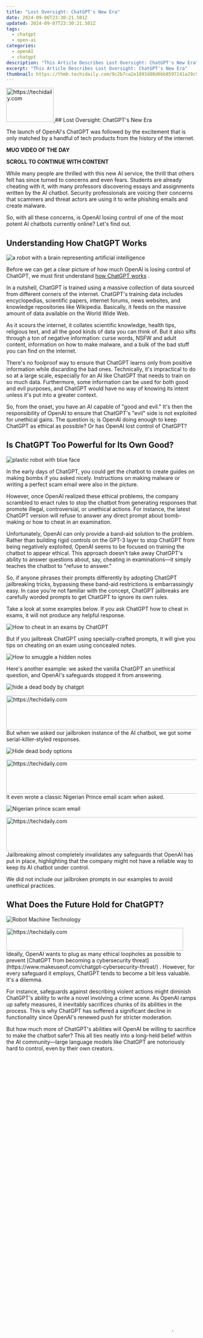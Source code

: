 ```yaml
---
title: "Lost Oversight: ChatGPT's New Era"
date: 2024-09-06T23:30:21.501Z
updated: 2024-09-07T23:30:21.501Z
tags:
  - chatgpt
  - open-ai
categories:
  - openAI
  - chatgpt
description: "This Article Describes Lost Oversight: ChatGPT's New Era"
excerpt: "This Article Describes Lost Oversight: ChatGPT's New Era"
thumbnail: https://thmb.techidaily.com/9c2b7ca2e1893d88d6bb8597241a29c970bfa10f3bf7e355bd7f5437be375738.jpg
---
```


<!-- affiliate ads begin -->
<a href="https://aligracehair.sjv.io/c/5597632/2135409/19272" target="_top" id="2135409">
  <img src="//a.impactradius-go.com/display-ad/19272-2135409" border="0" alt="https://techidaily.com" width="125" height="90"/>
</a>
<img height="0" width="0" src="https://aligracehair.sjv.io/i/5597632/2135409/19272" style="position:absolute;visibility:hidden;" border="0" />
<!-- affiliate ads end -->
## Lost Oversight: ChatGPT's New Era

 The launch of OpenAI's ChatGPT was followed by the excitement that is only matched by a handful of tech products from the history of the internet.

 **MUO VIDEO OF THE DAY**

 **SCROLL TO CONTINUE WITH CONTENT**

 While many people are thrilled with this new AI service, the thrill that others felt has since turned to concerns and even fears. Students are already cheating with it, with many professors discovering essays and assignments written by the AI chatbot. Security professionals are voicing their concerns that scammers and threat actors are using it to write phishing emails and create malware.

 So, with all these concerns, is OpenAI losing control of one of the most potent AI chatbots currently online? Let's find out.

## Understanding How ChatGPT Works

![a robot with a brain representing artificial intelligence](https://static1.makeuseofimages.com/wordpress/wp-content/uploads/2022/12/artificial-intelligence.jpg)

 Before we can get a clear picture of how much OpenAI is losing control of ChatGPT, we must first understand [how ChatGPT works](https://www.makeuseof.com/how-does-chatgpt-work/) .

 In a nutshell, ChatGPT is trained using a massive collection of data sourced from different corners of the internet. ChatGPT's training data includes encyclopedias, scientific papers, internet forums, news websites, and knowledge repositories like Wikipedia. Basically, it feeds on the massive amount of data available on the World Wide Web.

 As it scours the internet, it collates scientific knowledge, health tips, religious text, and all the good kinds of data you can think of. But it also sifts through a ton of negative information: curse words, NSFW and adult content, information on how to make malware, and a bulk of the bad stuff you can find on the internet.

 There's no foolproof way to ensure that ChatGPT learns only from positive information while discarding the bad ones. Technically, it's impractical to do so at a large scale, especially for an AI like ChatGPT that needs to train on so much data. Furthermore, some information can be used for both good and evil purposes, and ChatGPT would have no way of knowing its intent unless it's put into a greater context.

 So, from the onset, you have an AI capable of "good and evil." It's then the responsibility of OpenAI to ensure that ChatGPT's "evil" side is not exploited for unethical gains. The question is; is OpenAI doing enough to keep ChatGPT as ethical as possible? Or has OpenAI lost control of ChatGPT?

## Is ChatGPT Too Powerful for Its Own Good?

![plastic robot with blue face](https://static1.makeuseofimages.com/wordpress/wp-content/uploads/2022/12/plastic-robot-with-blue-face.jpg)

 In the early days of ChatGPT, you could get the chatbot to create guides on making bombs if you asked nicely. Instructions on making malware or writing a perfect scam email were also in the picture.

 However, once OpenAI realized these ethical problems, the company scrambled to enact rules to stop the chatbot from generating responses that promote illegal, controversial, or unethical actions. For instance, the latest ChatGPT version will refuse to answer any direct prompt about bomb-making or how to cheat in an examination.

 Unfortunately, OpenAI can only provide a band-aid solution to the problem. Rather than building rigid controls on the GPT-3 layer to stop ChatGPT from being negatively exploited, OpenAI seems to be focused on training the chatbot to appear ethical. This approach doesn't take away ChatGPT's ability to answer questions about, say, cheating in examinations—it simply teaches the chatbot to "refuse to answer."

 So, if anyone phrases their prompts differently by adopting ChatGPT jailbreaking tricks, bypassing these band-aid restrictions is embarrassingly easy. In case you're not familiar with the concept, ChatGPT jailbreaks are carefully worded prompts to get ChatGPT to ignore its own rules.

 Take a look at some examples below. If you ask ChatGPT how to cheat in exams, it will not produce any helpful response.

![How to cheat in an exams by ChatGPT](https://static1.makeuseofimages.com/wordpress/wp-content/uploads/2023/02/how-to-cheat-in-an-exams.jpg)

 But if you jailbreak ChatGPT using specially-crafted prompts, it will give you tips on cheating on an exam using concealed notes.

![How to smuggle a hidden notes](https://static1.makeuseofimages.com/wordpress/wp-content/uploads/2023/02/how-to-smuggle-a-hidden-notes.jpg)

 Here's another example: we asked the vanilla ChatGPT an unethical question, and OpenAI's safeguards stopped it from answering.

![hide a dead body by chatgpt](https://static1.makeuseofimages.com/wordpress/wp-content/uploads/2023/02/hide-a-dead-body-by-chatgpt.jpg)

<!-- affiliate ads begin -->
<a href="https://appsumo.8odi.net/c/5597632/2137378/7443" target="_top" id="2137378">
  <img src="//a.impactradius-go.com/display-ad/7443-2137378" border="0" alt="https://techidaily.com" width="600" height="90"/>
</a>
<img height="0" width="0" src="https://appsumo.8odi.net/i/5597632/2137378/7443" style="position:absolute;visibility:hidden;" border="0" />
<!-- affiliate ads end -->
 But when we asked our jailbroken instance of the AI chatbot, we got some serial-killer-styled responses.

![Hide dead body options](https://static1.makeuseofimages.com/wordpress/wp-content/uploads/2023/02/hide-dead-body-options.jpg)

<!-- affiliate ads begin -->
<a href="https://appsumo.8odi.net/c/5597632/2118319/7443" target="_top" id="2118319">
  <img src="//a.impactradius-go.com/display-ad/7443-2118319" border="0" alt="https://techidaily.com" width="728" height="90"/>
</a>
<img height="0" width="0" src="https://appsumo.8odi.net/i/5597632/2118319/7443" style="position:absolute;visibility:hidden;" border="0" />
<!-- affiliate ads end -->
It even wrote a classic Nigerian Prince email scam when asked.

![Nigerian prince scam email](https://static1.makeuseofimages.com/wordpress/wp-content/uploads/2023/02/nigerian-prince-scam-email.jpg)

<!-- affiliate ads begin -->
<a href="https://review-au.sjv.io/c/5597632/2135315/14409" target="_top" id="2135315">
  <img src="//a.impactradius-go.com/display-ad/14409-2135315" border="0" alt="https://techidaily.com" width="728" height="90"/>
</a>
<img height="0" width="0" src="https://review-au.sjv.io/i/5597632/2135315/14409" style="position:absolute;visibility:hidden;" border="0" />
<!-- affiliate ads end -->
 Jailbreaking almost completely invalidates any safeguards that OpenAI has put in place, highlighting that the company might not have a reliable way to keep its AI chatbot under control.

 We did not include our jailbroken prompts in our examples to avoid unethical practices.

## What Does the Future Hold for ChatGPT?

![Robot Machine Technology](https://static1.makeuseofimages.com/wordpress/wp-content/uploads/2022/11/robot.jpg)

<!-- affiliate ads begin -->
<a href="https://bluettius.sjv.io/c/5597632/2139114/17108" target="_top" id="2139114">
  <img src="//a.impactradius-go.com/display-ad/17108-2139114" border="0" alt="https://techidaily.com" width="468" height="60"/>
</a>
<img height="0" width="0" src="https://bluettius.sjv.io/i/5597632/2139114/17108" style="position:absolute;visibility:hidden;" border="0" />
<!-- affiliate ads end -->
 Ideally, OpenAI wants to plug as many ethical loopholes as possible to prevent [ChatGPT from becoming a cybersecurity threat](https://www.makeuseof.com/chatgpt-cybersecurity-threat/) . However, for every safeguard it employs, ChatGPT tends to become a bit less valuable. It's a dilemma.

 For instance, safeguards against describing violent actions might diminish ChatGPT's ability to write a novel involving a crime scene. As OpenAI ramps up safety measures, it inevitably sacrifices chunks of its abilities in the process. This is why ChatGPT has suffered a significant decline in functionality since OpenAI's renewed push for stricter moderation.

 But how much more of ChatGPT's abilities will OpenAI be willing to sacrifice to make the chatbot safer? This all ties neatly into a long-held belief within the AI community—large language models like ChatGPT are notoriously hard to control, even by their own creators.

<!-- affiliate ads begin -->
<span id="2135471">
					<video width="864" height="1536" style="cursor:pointer"
           poster="//a.impactradius-go.com/display-clicktoplayimage/2135471.png"
           onclick="if(!this.playClicked){this.play();this.setAttribute('controls',true);this.playClicked=true;}">
	   <source src="//a.impactradius-go.com/display-ad/18498-2135471">
	   <img src="//a.impactradius-go.com/display-clicktoplayimage/2135471.png" style="border: none; height: 100%; width: 100%; object-fit: contain">
	</video>
	<div style="width:540px;text-align:center"><a href="javascript:window.open(decodeURIComponent('https%3A%2F%2Funicoeye.pxf.io%2Fc%2F5597632%2F2135471%2F18498'), '_blank');void(0);">Click here</a></div>
</span>
<img height="0" width="0" src="https://imp.pxf.io/i/5597632/2135471/18498" style="position:absolute;visibility:hidden;" border="0" />
<!-- affiliate ads end -->
## Can OpenAI Put ChatGPT Under Control?

 For now, OpenAI doesn't seem to have a clear-cut solution to avoid the unethical use of its tool. Ensuring that ChatGPT is used ethically is a game of cat and mouse. While OpenAI uncovers ways people are employing to game the system, its users are also constantly tinkering and probing the system to discover creative new ways to make ChatGPT do what it isn't supposed to do.

 So, will OpenAI find a reliable long-term solution to this problem? Only time will tell.

<ins class="adsbygoogle"
     style="display:block"
     data-ad-format="autorelaxed"
     data-ad-client="ca-pub-7571918770474297"
     data-ad-slot="1223367746"></ins>



<ins class="adsbygoogle"
     style="display:block"
     data-ad-client="ca-pub-7571918770474297"
     data-ad-slot="8358498916"
     data-ad-format="auto"
     data-full-width-responsive="true"></ins>

<span class="atpl-alsoreadstyle">Also read:</span>
<div><ul>
<li><a href="https://fox-boxes.techidaily.com/new-2024-approved-revolutionizing-work-with-windows-10-innovations/"><u>[New] 2024 Approved  Revolutionizing Work with Windows 10 Innovations</u></a></li>
<li><a href="https://on-screen-recording.techidaily.com/new-how-to-make-every-discord-livestree-a-timeless-treasure-for-2024/"><u>[New] How to Make Every Discord Livestree a Timeless Treasure for 2024</u></a></li>
<li><a href="https://some-guidance.techidaily.com/new-noiseless-speech-transcription-services/"><u>[New] Noiseless Speech Transcription Services</u></a></li>
<li><a href="https://extra-support.techidaily.com/new-reignite-your-gaming-experience-free-voice-transformation-for-valorant-lovers/"><u>[New] Reignite Your Gaming Experience  Free Voice Transformation for Valorant Lovers</u></a></li>
<li><a href="https://facebook-video-content.techidaily.com/new-revolutionize-your-content-reach-livestreaming-past-footage-on-facebook/"><u>[New] Revolutionize Your Content Reach  Livestreaming Past Footage on Facebook</u></a></li>
<li><a href="https://some-skills.techidaily.com/new-synergy-between-humans-and-computers-through-gestures/"><u>[New] Synergy Between Humans & Computers Through Gestures</u></a></li>
<li><a href="https://vimeo-videos.techidaily.com/updated-2024-approved-rapid-access-accelerating-vimeo-videos/"><u>[Updated] 2024 Approved  Rapid Access  Accelerating Vimeo Videos</u></a></li>
<li><a href="https://extra-resources.techidaily.com/updated-chromatic-soundscapes-selecting-the-right-tune/"><u>[Updated] Chromatic Soundscapes  Selecting the Right Tune</u></a></li>
<li><a href="https://some-techniques.techidaily.com/updated-exclusive-vr-movie-experiences/"><u>[Updated] Exclusive VR Movie Experiences</u></a></li>
<li><a href="https://on-screen-recording.techidaily.com/updated-in-2024-the-ultimate-checklist-for-twitch-broadcasting/"><u>[Updated] In 2024, The Ultimate Checklist for Twitch Broadcasting</u></a></li>
<li><a href="https://article-helps.techidaily.com/updated-multitask-media-magic-harnessing-netflixs-picture-in-picture-feature/"><u>[Updated] Multitask Media Magic  Harnessing Netflix's Picture-in-Picture Feature</u></a></li>
<li><a href="https://article-tips.techidaily.com/2024-approved-capture-life-in-all-directions-11-excellence-in-multi-angle-cameras/"><u>2024 Approved  Capture Life in All Directions  #11 Excellence in Multi-Angle Cameras</u></a></li>
<li><a href="https://remote-screen-capture.techidaily.com/2024-approved-how-to-record-video-with-logitech-webcam/"><u>2024 Approved  How to Record Video with Logitech Webcam</u></a></li>
<li><a href="https://fox-http.techidaily.com/2024-approved-prime-online-destinations-featuring-3d-art-and-metallic-text/"><u>2024 Approved  Prime Online Destinations Featuring 3D Art & Metallic Text</u></a></li>
<li><a href="https://tech-savvy.techidaily.com/ai-innovations-boosting-scholarly-exploration/"><u>AI Innovations: Boosting Scholarly Exploration</u></a></li>
<li><a href="https://tech-savvy.techidaily.com/ai-driven-dialogues-bots-approach-to-human-talking/"><u>AI-Driven Dialogues: Bot's Approach to Human Talking</u></a></li>
<li><a href="https://tech-savvy.techidaily.com/beyond-talk-revolutionizing-generative-tech/"><u>Beyond Talk: Revolutionizing Generative Tech</u></a></li>
<li><a href="https://tech-savvy.techidaily.com/chatgpts-recipe-success-rate-in-mixology/"><u>ChatGPT's Recipe Success Rate in Mixology</u></a></li>
<li><a href="https://ai-vdieo-software.techidaily.com/create-cartoon-characters-from-your-photos/"><u>Create Cartoon Characters From Your Photos</u></a></li>
<li><a href="https://tech-savvy.techidaily.com/curating-cinema-lists-through-chatgpt-dialogues/"><u>Curating Cinema Lists Through ChatGPT Dialogues</u></a></li>
<li><a href="https://tech-savvy.techidaily.com/detailed-musk-explanation-of-grok-ai-its-significance-use-and-expense/"><u>Detailed Musk Explanation of Grok AI: Its Significance, Use & Expense</u></a></li>
<li><a href="https://tech-savvy.techidaily.com/discovering-the-top-ai-gemini-enhanced-or-gptplusplus/"><u>Discovering the Top AI: Gemini Enhanced or GPT++?</u></a></li>
<li><a href="https://tech-savvy.techidaily.com/dive-deep-utilizing-chatgpts-my-bot-for-board-games-and-artistry/"><u>Dive Deep: Utilizing ChatGPT's My Bot for Board Games and Artistry</u></a></li>
<li><a href="https://tech-savvy.techidaily.com/elevating-your-conversations-advanced-prompting-strategies-for-ai/"><u>Elevating Your Conversations: Advanced Prompting Strategies for AI</u></a></li>
<li><a href="https://tech-savvy.techidaily.com/exploring-your-options-with-a-focus-on-local-llm-benefits-and-challenges/"><u>Exploring Your Options with a Focus on Local LLM Benefits & Challenges</u></a></li>
<li><a href="https://tech-savvy.techidaily.com/forging-ethical-boundaries-in-the-ai-landscape/"><u>Forging Ethical Boundaries in the AI Landscape</u></a></li>
<li><a href="https://fox-access.techidaily.com/from-hobbyist-to-professional-your-guide-to-design-success/"><u>From Hobbyist to Professional  Your Guide to Design Success</u></a></li>
<li><a href="https://phone-solutions.techidaily.com/guide-on-how-to-erase-iphone-xr-devices-entirely-drfone-by-drfone-ios-full-data-eraser-ios-full-data-eraser/"><u>Guide on How To Erase iPhone XR Devices Entirely | Dr.fone</u></a></li>
<li><a href="https://tech-savvy.techidaily.com/how-to-integrate-chatgpt-with-whatsapp-for-customer-support/"><u>How to Integrate ChatGPT With WhatsApp for Customer Support</u></a></li>
<li><a href="https://some-techniques.techidaily.com/in-2024-flip-to-fun-immediate-collage-making-tricks/"><u>In 2024, Flip to Fun  Immediate Collage Making Tricks</u></a></li>
<li><a href="https://youtube-stream.techidaily.com/in-2024-hit-the-jackpot-of-humor-craft-top-tier-youtube-reaction-videos-3-techniques/"><u>In 2024, Hit the Jackpot of Humor – Craft Top-Tier YouTube Reaction Videos (3 Techniques)</u></a></li>
<li><a href="https://digital-screen-recording.techidaily.com/in-2024-ideal-screencasting-tools-for-enhancing-online-learning/"><u>In 2024, Ideal Screencasting Tools for Enhancing Online Learning</u></a></li>
<li><a href="https://change-location.techidaily.com/in-2024-reasons-why-pokemon-gps-does-not-work-on-vivo-g2-drfone-by-drfone-virtual-android/"><u>In 2024, Reasons why Pokémon GPS does not Work On Vivo G2? | Dr.fone</u></a></li>
<li><a href="https://tech-savvy.techidaily.com/introducing-yourself-to-ai-bing-search-registration-process/"><u>Introducing Yourself to AI Bing Search: Registration Process</u></a></li>
<li><a href="https://screen-activity-recording.techidaily.com/maximizing-your-idevices-screen-record-functionality/"><u>Maximizing Your iDevice's Screen Record Functionality</u></a></li>
<li><a href="https://tech-savvy.techidaily.com/on-device-intelligence-explained-concepts-and-mechanisms/"><u>On-Device Intelligence Explained: Concepts & Mechanisms</u></a></li>
<li><a href="https://tech-savvy.techidaily.com/overcoming-communication-gaps-fixing-service-disconnect-in-chatgpt/"><u>Overcoming Communication Gaps: Fixing Service Disconnect in ChatGPT</u></a></li>
<li><a href="https://tech-savvy.techidaily.com/perfecting-your-craft-the-role-of-chatgpt-in-freelance-writing-success/"><u>Perfecting Your Craft: The Role of ChatGPT in Freelance Writing Success</u></a></li>
<li><a href="https://instagram-videos.techidaily.com/posting-vimeo-perfecting-your-instagram-content-for-2024/"><u>Posting Vimeo  Perfecting Your Instagram Content for 2024</u></a></li>
<li><a href="https://tech-savvy.techidaily.com/revolutionizing-ai-with-the-power-of-vector-databases/"><u>Revolutionizing AI with the Power of Vector Databases</u></a></li>
<li><a href="https://tech-savvy.techidaily.com/shaping-an-ai-that-walks-the-human-morality-line/"><u>Shaping an AI that Walks the Human Morality Line</u></a></li>
<li><a href="https://tech-savvy.techidaily.com/simplify-your-life-with-winchatgpt-app/"><u>Simplify Your Life with WinChatGPT App</u></a></li>
<li><a href="https://techtrends.techidaily.com/step-by-step-guide-removing-storage-caches-in-your-android-device/"><u>Step-by-Step Guide: Removing Storage Caches in Your Android Device</u></a></li>
<li><a href="https://tech-savvy.techidaily.com/the-ultimate-guide-to-integrating-gpt-3-in-daily-work-life/"><u>The Ultimate Guide to Integrating GPT-3 in Daily Work Life</u></a></li>
<li><a href="https://tech-savvy.techidaily.com/top-3-enhancements-for-optimizing-gpt-plugin-marketplace-usage/"><u>Top 3 Enhancements for Optimizing GPT-Plugin Marketplace Usage</u></a></li>
<li><a href="https://tech-savvy.techidaily.com/transparency-in-ai-generated-dialogues-origins/"><u>Transparency in AI-Generated Dialogues' Origins</u></a></li>
<li><a href="https://tech-savvy.techidaily.com/true-or-false-unmasking-gpt-myths/"><u>True or False? Unmasking GPT Myths</u></a></li>
<li><a href="https://tech-savvy.techidaily.com/unmasking-impostors-the-role-of-attention-notation-in-ai-dialogue/"><u>Unmasking Impostors: The Role of Attention Notation in AI Dialogue</u></a></li>
<li><a href="https://tech-savvy.techidaily.com/your-step-by-step-guide-to-global-chatgpt-connectivity/"><u>Your Step-by-Step Guide to Global ChatGPT Connectivity</u></a></li>
</ul></div>
